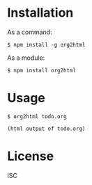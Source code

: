 # Installation

As a command:
```
$ npm install -g org2html
```

As a module:
```
$ npm install org2html
```

# Usage

```
$ org2html todo.org

(html output of todo.org)
```

# License

ISC
